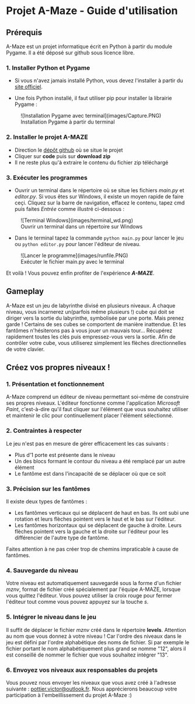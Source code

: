 # Projet A-Maze - Guide d'utilisation

## Prérequis

A-Maze est un projet informatique écrit en Python à partir du module Pygame. Il a été déposé sur github sous licence libre.

### 1. Installer Python et Pygame

- Si vous n'avez jamais installé Python, vous devez l'installer à partir du [site officiel](https://www.python.org/downloads/).

- Une fois Python installé, il faut utiliser pip pour installer la librairie Pygame :

<figure markdown>
  ![Installation Pygame avec terminal](images/Capture.PNG)
  <figcaption>Installation Pygame à partir du terminal</figcaption>
</figure>

### 2. Installer le projet A-MAZE

- Direction le [dépôt github](https://github.com/victorminator/projet_A-MAZE) où se situe le projet
- Cliquer sur **code** puis sur **download zip**
- Il ne reste plus qu'à extraire le contenu du fichier zip téléchargé

### 3. Exécuter les programmes

- Ouvrir un terminal dans le répertoire où se situe les fichiers _main.py_ et _editor.py_. Si vous êtes sur Windows, il existe un moyen rapide de faire ceçi. Cliquez sur la barre de navigation, effacez le contenu, tapez cmd puis faites _Entrée_ comme illustré ci-dessous :

<figure markdown>
  ![Terminal Windows](images/terminal_wd.png)
  <figcaption>Ouvrir un terminal dans un répertoire sur Windows</figcaption>
</figure>

- Dans le terminal tapez la commande ```python main.py``` pour lancer le jeu ou ```python editor.py``` pour lancer l'éditeur de niveau.

<figure markdown>
  ![Lancer le programme](images/runfile.PNG)
  <figcaption>Exécuter le fichier main.py avec le terminal</figcaption>
</figure>

Et voilà ! Vous pouvez enfin profiter de l'expérience **_A-MAZE_**.

## Gameplay

A-Maze est un jeu de labyrinthe divisé en plusieurs niveaux. A chaque niveau, vous incarnerez un(parfois même plusieurs !) cube qui doit se diriger vers la sortie du labyrinthe, symbolisée par une porte. Mais prenez garde ! Certains de ses cubes se comportent de manière inattendue. Et les fantômes n'hésiterons pas à vous jouer un mauvais tour...
Récupérez rapidement toutes les clés puis empressez-vous vers la sortie. Afin de contrôler votre cube, vous utiliserez simplement les flèches directionnelles de votre clavier.

## Créez vos propres niveaux !

### 1. Présentation et fonctionnement
A-Maze comprend un éditeur de niveau permettant soi-même de construire ses propres niveaux. L'éditeur fonctionne comme l'application _Microsoft Paint_, c'est-à-dire qu'il faut cliquer sur l'élément que vous souhaitez utiliser et maintenir le clic pour continuellement placer l'élément sélectionné.

### 2. Contraintes à respecter

Le jeu n'est pas en mesure de gérer efficacement les cas suivants :

- Plus d'1 porte est présente dans le niveau
- Un des blocs formant le contour du niveau a été remplacé par un autre élément
- Le fantôme est dans l'incapacité de se déplacer où que ce soit

### 3. Précision sur les fantômes

Il existe deux types de fantômes :

- Les fantômes verticaux qui se déplacent de haut en bas. Ils ont subi une rotation et leurs flèches pointent vers le haut et le bas sur l'éditeur.
- Les fantômes horizontaux qui se déplacent de gauche à droite. Leurs flèches pointent vers la gauche et la droite sur l'éditeur pour les différencier de l'autre type de fantôme.

Faites attention à ne pas créer trop de chemins impraticable à cause de fantômes.

### 4. Sauvegarde du niveau

Votre niveau est automatiquement sauvegardé sous la forme d'un fichier _mznv_, format de fichier créé spécialement par l'équipe A-MAZE, lorsque vous quittez l'éditeur. Vous pouvez utiliser la croix rouge pour fermer l'éditeur tout comme vous pouvez appuyez sur la touche _s_.

### 5. Intégrer le niveau dans le jeu

Il suffit de déplacer le fichier _mznv_ créé dans le répertoire **levels**. Attention au nom que vous donnez à votre niveau ! Car l'ordre des niveaux dans le jeu est défini par l'ordre alphabétique des noms de fichier. Si par exemple le fichier portant le nom alphabétiquement plus grand se nomme "12", alors il est conseillé de nommer le fichier que vous souhaitez intégrer "13".

### 6. Envoyez vos niveaux aux responsables du projets

Vous pouvez nous envoyer les niveaux que vous avez créé à l'adresse suivante : [pottier.victor@outlook.fr](mailto:pottier.victor@outlook.fr).
Nous apprécierons beaucoup votre participation à l'embeillissement du projet A-Maze :) 
